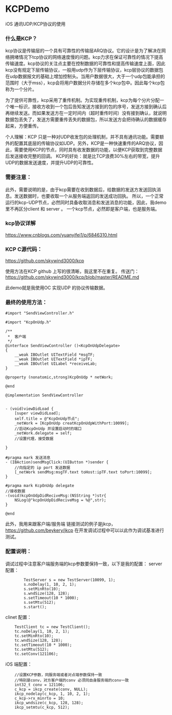 # KCPDemo
iOS 通讯UDP/KCP协议的使用

### 什么是KCP？

kcp协议是传输层的一个具有可靠性的传输层ARQ协议。它的设计是为了解决在网络拥堵情况下tcp协议的网络速度慢的问题。kcp力求在保证可靠性的情况下提高传输速度。kcp协议的关注点主要在控制数据的可靠性和提高传输速度上面，因此kcp没有规定下层传输协议，一般用udp作为下层传输协议，kcp层协议的数据包在udp数据报文的基础上增加控制头。当用户数据很大，大于一个udp包能承担的范围时（大于mss），kcp会将用户数据分片存储在多个kcp包中。因此每个kcp包称为一个分片。

为了提供可靠性，kcp采用了重传机制。为实现重传机制，kcp为每个分片分配一个唯一标识，接收方收到一个包后告知发送方接到的包的序号，发送方接到确认后再继续发送。而如果发送方在一定时间内（超时重传时间）没有接到确认，就说明数据包丢失了，发送方需要重传丢失的数据包，所以发送方会把待确认的数据缓存起来，方便重传。

个人理解：KCP 只是一种对UDP收发包的处理机制，并不具有通讯功能。需要额外的配置其底层的传输协议如UDP。另外，KCP是一种快速重传的ARQ协议，因此，需要使用KCP的节点，同时具有收发数据的功能，以便KCP获取到完整数据后发送接收完整的回调。
KCP的好处：就是比TCP浪费30%左右的带宽，提升UDP的数据发送速度，并提升UDP的可靠性。

### 需要注意：
此外，需要说明的是，由于kcp需要在收到数据后，给数据的发送方发送回执消息。发送数据时，也要收取一个从服务端返回的发送成功回执。
所以，一个正常运行的kcp-UDP节点，必然同时具备收取消息和发送消息的功能，因此，我demo 里不再区分client 和 server 。
一个kcp节点，必然即是客户端，也是服务端。

### kcp协议详解
https://www.cnblogs.com/yuanyifei1/p/6846310.html

### KCP C源代码：
https://github.com/skywind3000/kcp

使用方法在KCP github 上写的很清晰，我这里不在重复。
传送门：https://github.com/skywind3000/kcp/blob/master/README.md

此demo就是我使用OC 实现UDP 的协议传输数据。

### 最终的使用方法：
```
#import "SendViewController.h"

#import "KcpOnUdp.h"

/**
 *  客户端
 */
@interface SendViewController ()<KcpOnUdpDelegate>
{
    __weak IBOutlet UITextField *msgTF;
    __weak IBOutlet UITextField *ipTF;
    __weak IBOutlet UILabel *receiveLab;
}

@property (nonatomic,strong)KcpOnUdp * netWork;

@end

@implementation SendViewController


- (void)viewDidLoad {
    [super viewDidLoad];
    self.title = @"KcpOnUdp节点";
    _netWork = [KcpOnUdp creatKcpOnUdpWithPort:10099];
    //启动KcpOnUdp 并设置启动时的端口
    _netWork.delegate = self;
    //设置代理，接受数据

}

#pragma mark 发送消息
- (IBAction)sendMsgClick:(UIButton *)sender {
    //向指定的 ip port 发送数据
    [_netWork sendMsg:msgTF.text toHost:ipTF.text toPort:10099];
}

#pragma mark KcpOnUdp delegate
//接收数据
-(void)kcpOnUdpDidReciveMsg:(NSString *)str{
    NSLog(@"kcpOnUdpDidReciveMsg = %@",str);
}

@end

```
此外，我用来跟客户端/服务端 链接测试的例子是jkcp， https://github.com/beykery/jkcp
在开发调试过程中可以以此作为调试基准进行测试。

### 配置说明：
调试过程中注意客户端服务端的kcp参数要保持一致，以下是我的配置：
server 配置：
```
        TestServer s = new TestServer(10099, 1);
        s.noDelay(1, 10, 2, 1);
        s.setMinRto(10);
        s.wndSize(128, 128);
        s.setTimeout(10 * 1000);
        s.setMtu(512);
        s.start();
```

clinet 配置：
```
    TestClient tc = new TestClient();
    tc.noDelay(1, 10, 2, 1);
    tc.setMinRto(10);
    tc.wndSize(128, 128);
    tc.setTimeout(10 * 1000);
    tc.setMtu(512);
    tc.setConv(121106);
```

iOS 端配置：
```
    //设置KCP参数，同服务端或者对点端参数保持一致
    //特别是conv，对方客户端的conv 必须同自身服务端的conv一致
    int32_t conv = 121106;
    c_kcp = ikcp_create(conv, NULL);
    ikcp_nodelay(c_kcp, 1, 10, 2, 1);
    c_kcp->rx_minrto = 10;
    ikcp_wndsize(c_kcp, 128, 128);
    ikcp_setmtu(c_kcp, 512);
```

